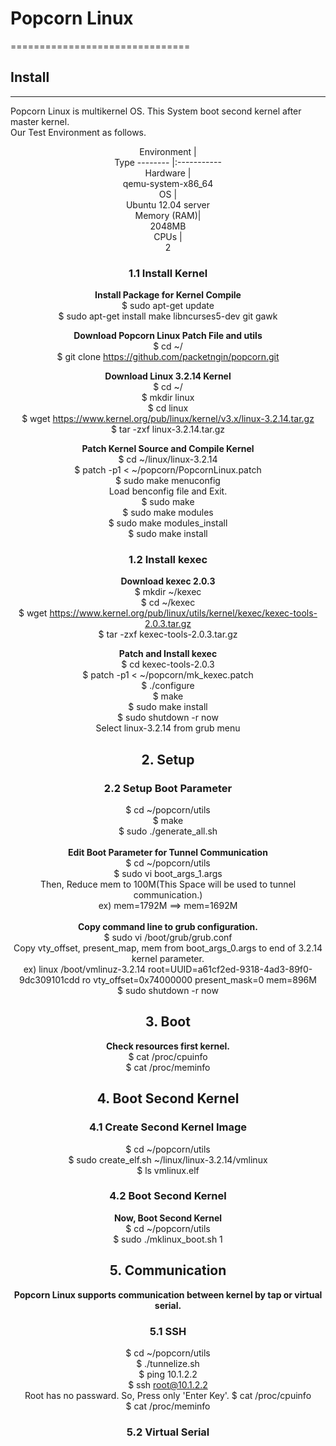 # <b> Popcorn Linux</b>
===============================
## <b> Install</b>
---------------------------------
Popcorn Linux is multikernel OS. This System boot second kernel after master kernel.<br>
Our Test Environment as follows.<br>

<Center>Environment | <Center>Type
-------- |:-----------
<center>Hardware | <center>qemu-system-x86_64
<center>OS | <center>Ubuntu 12.04 server
<center>Memory (RAM)| <center>2048MB
<center>CPUs | <center>2

### 1.1 Install Kernel
<b>Install Package for Kernel Compile</b><br>
$ sudo apt-get update<br>
$ sudo apt-get install make libncurses5-dev git gawk

<b>Download Popcorn Linux Patch File and utils</b><br>
$ cd ~/<br>
$ git clone https://github.com/packetngin/popcorn.git<br>

<b>Download Linux 3.2.14 Kernel<br></b>
$ cd ~/<br>
$ mkdir linux<br>
$ cd linux<br>
$ wget https://www.kernel.org/pub/linux/kernel/v3.x/linux-3.2.14.tar.gz<br>
$ tar -zxf linux-3.2.14.tar.gz<br>

<b>Patch Kernel Source and Compile Kernel</b><br>
$ cd ~/linux/linux-3.2.14<br>
$ patch -p1 < ~/popcorn/PopcornLinux.patch<br>
$ sudo make menuconfig<br>
Load benconfig file and Exit.<br>
$ sudo make<br>
$ sudo make modules<br>
$ sudo make modules_install<br>
$ sudo make install

### 1.2 Install kexec
<b>Download kexec 2.0.3</b><br>
$ mkdir ~/kexec<br>
$ cd ~/kexec<br>
$ wget https://www.kernel.org/pub/linux/utils/kernel/kexec/kexec-tools-2.0.3.tar.gz<br>
$ tar -zxf kexec-tools-2.0.3.tar.gz<br>

<b>Patch and Install kexec</b><br>
$ cd kexec-tools-2.0.3<br>
$ patch -p1 < ~/popcorn/mk_kexec.patch<br>
$ ./configure<br>
$ make<br>
$ sudo make install<br>
$ sudo shutdown -r now<br>
Select linux-3.2.14 from grub menu<br>

## 2. Setup
### 2.2 Setup Boot Parameter
$ cd ~/popcorn/utils<br>
$ make<br>
$ sudo ./generate_all.sh<br><br>
<b>Edit Boot Parameter for Tunnel Communication<br></b>
$ cd ~/popcorn/utils<br>
$ sudo vi boot_args_1.args<br>
Then, Reduce mem to 100M(This Space will be used to tunnel communication.)<br>
ex) mem=1792M ==> mem=1692M<br><br>
<b>Copy command line to grub configuration.<br></b>
$ sudo vi /boot/grub/grub.conf<br>
Copy vty_offset, present_map, mem from boot_args_0.args to end of 3.2.14 kernel parameter.<br>
ex) linux /boot/vmlinuz-3.2.14 root=UUID=a61cf2ed-9318-4ad3-89f0-9dc309101cdd ro vty_offset=0x74000000 present_mask=0 mem=896M<br>
$ sudo shutdown -r now
## 3. Boot
<b>Check resources first kernel.<br></b>
$ cat /proc/cpuinfo<br>
$ cat /proc/meminfo<br>
## 4. Boot Second Kernel
### 4.1 Create Second Kernel Image
$ cd ~/popcorn/utils<br>
$ sudo create_elf.sh ~/linux/linux-3.2.14/vmlinux<br>
$ ls vmlinux.elf
### 4.2 Boot Second Kernel
<b>Now, Boot Second Kernel<br></b>
$ cd ~/popcorn/utils<br>
$ sudo ./mklinux_boot.sh 1<br>
## 5. Communication
<b>Popcorn Linux supports communication between kernel by tap or virtual serial.<br></b>
### 5.1 SSH
$ cd ~/popcorn/utils<br>
$ ./tunnelize.sh<br>
$ ping 10.1.2.2<br>
$ ssh root@10.1.2.2<br>
Root has no passward. So, Press only 'Enter Key'.
$ cat /proc/cpuinfo<br>
$ cat /proc/meminfo<br>
### 5.2 Virtual Serial
